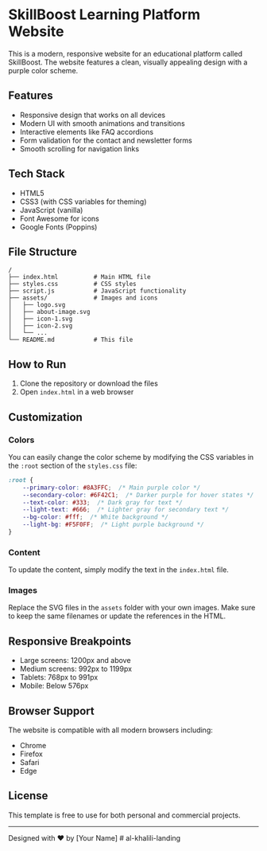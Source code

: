 # SkillBoost Learning Platform Website

This is a modern, responsive website for an educational platform called SkillBoost. The website features a clean, visually appealing design with a purple color scheme.

## Features

- Responsive design that works on all devices
- Modern UI with smooth animations and transitions
- Interactive elements like FAQ accordions
- Form validation for the contact and newsletter forms
- Smooth scrolling for navigation links

## Tech Stack

- HTML5
- CSS3 (with CSS variables for theming)
- JavaScript (vanilla)
- Font Awesome for icons
- Google Fonts (Poppins)

## File Structure

```
/
├── index.html          # Main HTML file
├── styles.css          # CSS styles
├── script.js           # JavaScript functionality
├── assets/             # Images and icons
│   ├── logo.svg
│   ├── about-image.svg
│   ├── icon-1.svg
│   ├── icon-2.svg
│   └── ...
└── README.md           # This file
```

## How to Run

1. Clone the repository or download the files
2. Open `index.html` in a web browser

## Customization

### Colors

You can easily change the color scheme by modifying the CSS variables in the `:root` section of the `styles.css` file:

```css
:root {
    --primary-color: #8A3FFC;  /* Main purple color */
    --secondary-color: #6F42C1;  /* Darker purple for hover states */
    --text-color: #333;  /* Dark gray for text */
    --light-text: #666;  /* Lighter gray for secondary text */
    --bg-color: #fff;  /* White background */
    --light-bg: #F5F0FF;  /* Light purple background */
}
```

### Content

To update the content, simply modify the text in the `index.html` file.

### Images

Replace the SVG files in the `assets` folder with your own images. Make sure to keep the same filenames or update the references in the HTML.

## Responsive Breakpoints

- Large screens: 1200px and above
- Medium screens: 992px to 1199px
- Tablets: 768px to 991px
- Mobile: Below 576px

## Browser Support

The website is compatible with all modern browsers including:
- Chrome
- Firefox
- Safari
- Edge

## License

This template is free to use for both personal and commercial projects.

---

Designed with ❤️ by [Your Name] # al-khalili-landing
